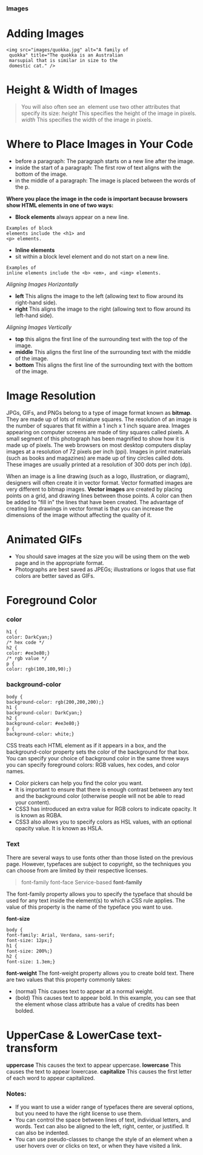 ### Images
 # Adding Images
```
<img src="images/quokka.jpg" alt="A family of
 quokka" title="The quokka is an Australian
 marsupial that is similar in size to the
 domestic cat." />
 ```
 # Height & Width  of Images
 >You will also often see an <img> element use two other attributes that specify its size:
*height*
This specifies the height of the image in pixels.
*width*
This specifies the width of the image in pixels.

# Where to Place Images in Your Code
+ before a paragraph:
The paragraph starts on a new line after the image.
+ inside the start of a paragraph:
The first row of text aligns with the bottom of the image.
+ in the middle of a paragraph:
The image is placed between the words of the p.

**Where you place the image in the code is important because browsers show HTML elements in one of two ways:**
+ **Block elements** always appear on a new line. 
```
Examples of block
elements include the <h1> and
<p> elements.
```
+ **Inline elements** 
+ sit within a block level element and do not start on a new line. 
```
Examples of
inline elements include the <b> <em>, and <img> elements.
```
*Aligning Images Horizontally*
+ **left**
This aligns the image to the left (allowing text to flow around its right-hand side).
+ **right**
This aligns the image to the right (allowing text to flow around its
left-hand side).

*Aligning
Images Vertically*
+ **top**
this aligns the first line of the surrounding text with the top of
the image.
+ **middle**
This aligns the first line of the surrounding text with the middle
of the image.
+ **bottom**
This aligns the first line of the surrounding text with the bottom
of the image.

# Image Resolution
JPGs, GIFs, and PNGs belong to a type of image format known as **bitmap**. They are made up of
lots of miniature squares. The resolution of an image is the number of squares that fit within
a 1 inch x 1 inch square area. Images appearing on computer screens are made of tiny squares
called pixels. A small segment of this photograph has been magnified to show how it is
made up of pixels. The web browsers on most desktop computers display images at a
resolution of 72 pixels per inch (ppi). Images in print materials (such as books and magazines)
are made up of tiny circles called dots. These images are usually printed at a resolution of 300
dots per inch (dp).

When an image is a line drawing (such as a logo, illustration, or
diagram), designers will often create it in vector format.
Vector formatted images are very different to bitmap images.
**Vector images** are created by placing points on a grid, and
drawing lines between those points. A color can then be
added to "fill in" the lines that have been created.
The advantage of creating line drawings in vector format is that
you can increase the dimensions of the image without affecting
the quality of it.
# Animated GIFs
+ You should save images at the size you will be using
them on the web page and in the appropriate format.
+ Photographs are best saved as JPEGs; illustrations or
logos that use flat colors are better saved as GIFs.

# Foreground Color
### color
```
h1 {
color: DarkCyan;}
/* hex code */
h2 {
color: #ee3e80;}
/* rgb value */
p {
color: rgb(100,100,90);}

```
### background-color
```
body {
background-color: rgb(200,200,200);}
h1 {
background-color: DarkCyan;}
h2 {
background-color: #ee3e80;}
p {
background-color: white;}
```

CSS treats each HTML element as if it appears in a box, and the
background-color property sets the color of the background
for that box.
You can specify your choice of background color in the same three ways you can specify
foreground colors: RGB values, hex codes, and color names.

+ Color pickers can help you find the color you want.
+ It is important to ensure that there is enough contrast
between any text and the background color (otherwise
people will not be able to read your content).
+ CSS3 has introduced an extra value for RGB colors to
indicate opacity. It is known as RGBA.
+ CSS3 also allows you to specify colors as HSL values,
with an optional opacity value. It is known as HSLA.

### Text
There are several ways to use fonts other than those listed on the
previous page. However, typefaces are subject to copyright, so the
techniques you can choose from are limited by their respective licenses.

>font-family font-face Service-based 
**font-family**

The font-family property allows you to specify the
typeface that should be used for any text inside the element(s) to
which a CSS rule applies. The value of this property is the
name of the typeface you want to use. 

**font-size**
```
body {
font-family: Arial, Verdana, sans-serif;
font-size: 12px;}
h1 {
font-size: 200%;}
h2 {
font-size: 1.3em;}
```
**font-weight**
The font-weight property allows you to create bold text.
There are two values that this property commonly takes:
+ (normal)
This causes text to appear at a
normal weight.
+ (bold)
This causes text to appear bold. In this example, you can see
that the element whose class attribute has a value of credits
has been bolded.

# UpperCase & LowerCase text-transform
**uppercase**
This causes the text to appear
uppercase.
**lowercase**
This causes the text to appear
lowercase.
**capitalize**
This causes the first letter of
each word to appear capitalized.

### Notes:
+ If you want to use a wider range of typefaces there are several options, but you need to have the right license
to use them.
+ You can control the space between lines of text,
individual letters, and words. Text can also be aligned to the left, right, center, or justified. It can also be
indented.
+ You can use pseudo-classes to change the style of an element when a user hovers over or clicks on text, or
when they have visited a link.
